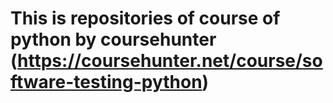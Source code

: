 # This is repositories of course of python by coursehunter (https://coursehunter.net/course/software-testing-python)